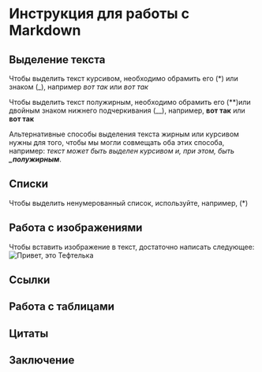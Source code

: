 # Инструкция для работы с Markdown

## Выделение текста

Чтобы выделить текст курсивом, необходимо обрамить его (*) или знаком (_), например *вот так* или _вот так_

Чтобы выделить текст полужирным, необходимо обрамить его (**)или двойным знаком нижнего подчеркивания (__), например, **вот так** или __вот так__


Альтернативные способы выделения текста жирным или курсивом нужны для того, чтобы мы могли совмещать оба этих способа, например: _текст может быть выделен курсивом и, при этом, быть **_полужирным**_.
## Списки

Чтобы выделить ненумерованный список, используйте, например, (*)

## Работа с изображениями

Чтобы вставить изображение в текст, достаточно написать следующее:
![Привет, это Тефтелька](Teftelka.jpg)


## Ссылки

## Работа с таблицами

## Цитаты

## Заключение

